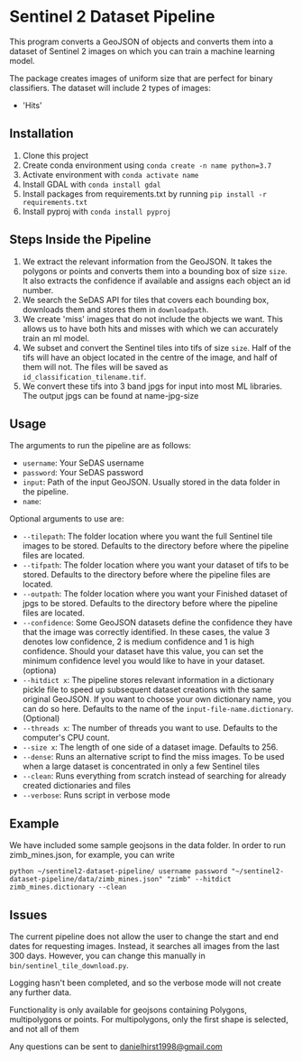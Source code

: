 # Sentinel 2 Dataset Pipeline

This program converts a GeoJSON of objects and converts them into a dataset of Sentinel 2 images on which you can train a machine learning model. 

The package creates images of uniform size that are perfect for binary classifiers. The dataset will include 2 types of images:
* 'Hits'

## Installation

1. Clone this project
2. Create conda environment using `conda create -n name python=3.7`
3. Activate environment with `conda activate name`
4. Install GDAL with `conda install gdal`
5. Install packages from requirements.txt by running `pip install -r requirements.txt`
6. Install pyproj with `conda install pyproj`

## Steps Inside the Pipeline

1. We extract the relevant information from the GeoJSON. It takes the polygons or points and converts them into a bounding box of size `size`. It also extracts the confidence if available and assigns each object an id number.
2. We search the SeDAS API for tiles that covers each bounding box, downloads them and stores them in `downloadpath`.
3. We create 'miss' images that do not include the objects we want. This allows us to have both hits and misses with which we can accurately train an ml model.
4. We subset and convert the Sentinel tiles into tifs of size `size`. Half of the tifs will have an object located in the centre of the image, and half of them will not. The files will be saved as `id_classification_tilename.tif`.
5. We convert these tifs into 3 band jpgs for input into most ML libraries. The output jpgs can be found at name-jpg-size


## Usage

The arguments to run the pipeline are as follows:
* `username`: Your SeDAS username
* `password`: Your SeDAS password
* `input`: Path of the input GeoJSON. Usually stored in the data folder in the pipeline.
* `name`: 


Optional arguments to use are:
* `--tilepath`: The folder location where you want the full Sentinel tile images to be stored. Defaults to the directory before where the pipeline files are located.
* `--tifpath`: The folder location where you want your dataset of tifs to be stored. Defaults to the directory before where the pipeline files are located.
* `--outpath`: The folder location where you want your Finished dataset of jpgs to be stored.  Defaults to the directory before where the pipeline files are located.
* `--confidence`: 
    Some GeoJSON datasets define the confidence they have that the image was correctly identified. In these cases, the value 3 denotes low confidence, 2 is medium confidence and 1 is high confidence. Should your dataset have this value, you can set the minimum confidence level you would like to have in your dataset. (optiona)
* `--hitdict x`: The pipeline stores relevant information in a dictionary pickle file to speed up subsequent dataset creations with the same original GeoJSON. If you want to choose your own dictionary name, you can do so here. Defaults to the name of the `input-file-name.dictionary`. (Optional)
* `--threads x`: The number of threads you want to use. Defaults to the computer's CPU count. 
* `--size x`: The length of one side of a dataset image. Defaults to 256.
* `--dense`: Runs an alternative script to find the miss images. To be used when a large dataset is concentrated in only a few Sentinel tiles
* `--clean`: Runs everything from scratch instead of searching for already created dictionaries and files
* `--verbose`: Runs script in verbose mode

## Example

We have included some sample geojsons in the data folder. In order to run zimb_mines.json, for example, you can write

`python ~/sentinel2-dataset-pipeline/ username password "~/sentinel2-dataset-pipeline/data/zimb_mines.json" "zimb" --hitdict zimb_mines.dictionary --clean`

## Issues

The current pipeline does not allow the user to change the start and end dates for requesting images. Instead, it searches all images from the last 300 days. However, you can change this manually in `bin/sentinel_tile_download.py`.

Logging hasn't been completed, and so the verbose mode will not create any further data.

Functionality is only available for geojsons containing Polygons, multipolygons or points. For multipolygons, only the first shape is selected, and not all of them

Any questions can be sent to danielhirst1998@gmail.com

